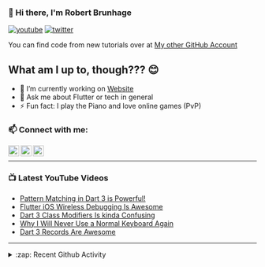 ### 👋 Hi there, I'm Robert Brunhage

[![youtube](https://img.shields.io/static/v1?label=@RobertBrunhage&message=Subscribe&logo=YouTube&color=FF0000&style=for-the-badge)](http://bit.ly/2SUyRhx)
[![twitter](https://img.shields.io/twitter/follow/robertbrunhage?color=%231DA1F2&logo=twitter&style=for-the-badge)](https://twitter.com/intent/follow?original_referer=https%3A%2F%2Fgithub.com%2Frobertbrunhage&screen_name=robertbrunhage)

You can find code from new tutorials over at [My other GitHub Account](https://github.com/Robert-Brunhage-Organization)

## What am I up to, though??? 😊
- 🔭 I’m currently working on [Website](https://robertbrunhage.com)
- 💬 Ask me about Flutter or tech in general
- ⚡ Fun fact: I play the Piano and love online games (PvP)

### 📫 Connect with me:

[<img align="left" alt="RobertBrunhage | YouTube" width="22px" src="https://cdn.jsdelivr.net/npm/simple-icons@v3/icons/youtube.svg" />][youtube]
[<img align="left" alt="RobertBrunhage | Twitter" width="22px" src="https://cdn.jsdelivr.net/npm/simple-icons@v3/icons/twitter.svg" />][twitter]
[<img align="left" alt="RobertBrunhageDev | Instagram" width="22px" src="https://cdn.jsdelivr.net/npm/simple-icons@v3/icons/instagram.svg" />][instagram]

<br />

---

### 📺 Latest YouTube Videos
<!-- YOUTUBE:START -->
- [Pattern Matching in Dart 3 is Powerful!](https://www.youtube.com/watch?v=j3fzeDpd2ts)
- [Flutter iOS Wireless Debugging Is Awesome](https://www.youtube.com/watch?v=atbStqnPXC8)
- [Dart 3 Class Modifiers Is kinda Confusing](https://www.youtube.com/watch?v=Od49lG0ez0o)
- [Why I Will Never Use a Normal Keyboard Again](https://www.youtube.com/watch?v=t4KCvFumRMs)
- [Dart 3 Records Are Awesome](https://www.youtube.com/watch?v=aWOyc3HG9XM)
<!-- YOUTUBE:END -->

---

<details>
  <summary>:zap: Recent Github Activity</summary>
  
<!--START_SECTION:activity-->
1. 🗣 Commented on [#2969](https://github.com/neovim/nvim-lspconfig/pull/2969#issuecomment-1890915895) in [neovim/nvim-lspconfig](https://github.com/neovim/nvim-lspconfig)
2. 🗣 Commented on [#2969](https://github.com/neovim/nvim-lspconfig/pull/2969#issuecomment-1890914313) in [neovim/nvim-lspconfig](https://github.com/neovim/nvim-lspconfig)
3. 💪 Opened PR [#2969](https://github.com/neovim/nvim-lspconfig/pull/2969) in [neovim/nvim-lspconfig](https://github.com/neovim/nvim-lspconfig)
4. 💪 Opened PR [#2965](https://github.com/neovim/nvim-lspconfig/pull/2965) in [neovim/nvim-lspconfig](https://github.com/neovim/nvim-lspconfig)
5. ❗ Opened issue [#2964](https://github.com/neovim/nvim-lspconfig/issues/2964) in [neovim/nvim-lspconfig](https://github.com/neovim/nvim-lspconfig)
<!--END_SECTION:activity-->

</details>

[twitter]: https://twitter.com/robertbrunhage
[youtube]: https://youtube.com/c/robertbrunhage
[instagram]: https://instagram.com/robertbrunhagedev
